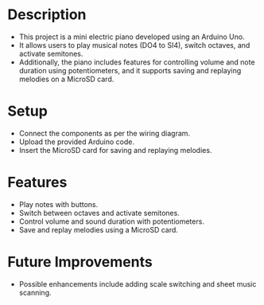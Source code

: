 # Description
- This project is a mini electric piano developed using an Arduino Uno.
- It allows users to play musical notes (DO4 to SI4), switch octaves, and activate semitones.
- Additionally, the piano includes features for controlling volume and note duration using potentiometers, and it supports saving and replaying melodies on a MicroSD card.

# Setup
- Connect the components as per the wiring diagram.
- Upload the provided Arduino code.
- Insert the MicroSD card for saving and replaying melodies.

# Features
- Play notes with buttons.
- Switch between octaves and activate semitones.
- Control volume and sound duration with potentiometers.
- Save and replay melodies using a MicroSD card.

# Future Improvements
- Possible enhancements include adding scale switching and sheet music scanning.
  
